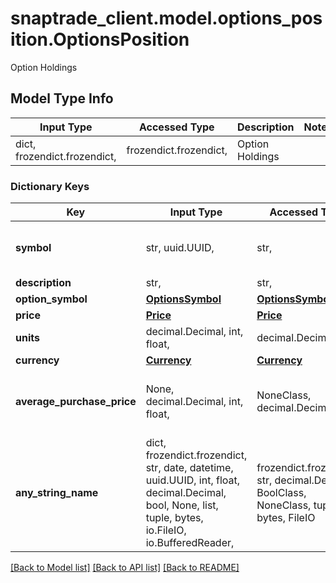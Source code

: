 # snaptrade_client.model.options_position.OptionsPosition

Option Holdings

## Model Type Info
Input Type | Accessed Type | Description | Notes
------------ | ------------- | ------------- | -------------
dict, frozendict.frozendict,  | frozendict.frozendict,  | Option Holdings | 

### Dictionary Keys
Key | Input Type | Accessed Type | Description | Notes
------------ | ------------- | ------------- | ------------- | -------------
**symbol** | str, uuid.UUID,  | str,  |  | [optional] value must be a uuid
**description** | str,  | str,  |  | [optional] 
**option_symbol** | [**OptionsSymbol**](OptionsSymbol.md) | [**OptionsSymbol**](OptionsSymbol.md) |  | [optional] 
**price** | [**Price**](Price.md) | [**Price**](Price.md) |  | [optional] 
**units** | decimal.Decimal, int, float,  | decimal.Decimal,  |  | [optional] 
**currency** | [**Currency**](Currency.md) | [**Currency**](Currency.md) |  | [optional] 
**average_purchase_price** | None, decimal.Decimal, int, float,  | NoneClass, decimal.Decimal,  | Average purchase price for this position | [optional] 
**any_string_name** | dict, frozendict.frozendict, str, date, datetime, uuid.UUID, int, float, decimal.Decimal, bool, None, list, tuple, bytes, io.FileIO, io.BufferedReader,  | frozendict.frozendict, str, decimal.Decimal, BoolClass, NoneClass, tuple, bytes, FileIO | any string name can be used but the value must be the correct type | [optional]

[[Back to Model list]](../../README.md#documentation-for-models) [[Back to API list]](../../README.md#documentation-for-api-endpoints) [[Back to README]](../../README.md)

